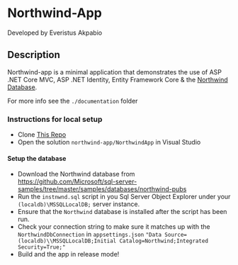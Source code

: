 # Northwind-App

Developed by Everistus Akpabio

## Description
Northwind-app is a minimal application that demonstrates the use of ASP .NET Core MVC, ASP .NET Identity, Entity Framework Core
& the [Northwind Database](https://github.com/microsoft/sql-server-samples/tree/master/samples/databases/northwind-pubs).

For more info see the `./documentation` folder

### Instructions for local setup

- Clone [This Repo](https://github.com/comphonia/northwind-app)
- Open the solution `northwind-app/NorthwindApp` in Visual Studio

#### Setup the database
- Download the Northwind database from https://github.com/Microsoft/sql-server-samples/tree/master/samples/databases/northwind-pubs
- Run the  `instnwnd.sql` script in you Sql Server Object Explorer under your `(localdb)\MSSQLLocalDB;` server instance.
- Ensure that the `Northwind` database is installed after the script has been run.
- Check your connection string to make sure it matches up with the `NorthwindDbConnection` in `appsettings.json`
    `"Data Source=(localdb)\\MSSQLLocalDB;Initial Catalog=Northwind;Integrated Security=True;"`
- Build and the app in release mode!